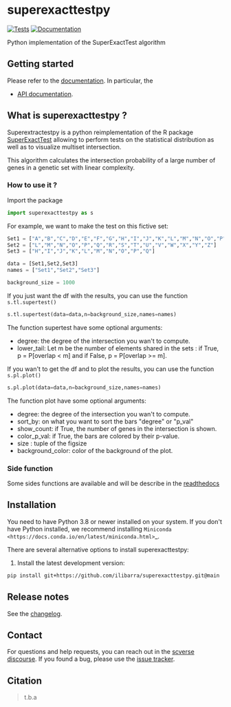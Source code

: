 # superexacttestpy

[![Tests][badge-tests]][link-tests]
[![Documentation][badge-docs]][link-docs]

[badge-tests]: https://img.shields.io/github/workflow/status/ilibarra/superexacttestpy/Test/main
[link-tests]: https://github.com/theislab/superexacttestpy/actions/workflows/test.yml
[badge-docs]: https://img.shields.io/readthedocs/superexacttestpy

Python implementation of the SuperExactTest algorithm

## Getting started

Please refer to the [documentation][link-docs]. In particular, the

-   [API documentation][link-api].

## What is superexacttestpy ? 
Superextractestpy is a python reimplementation of the R package [SuperExactTest][R-package] allowing to perform tests on the statistical distribution as well as to visualize multiset intersection. 

This algorithm calculates the intersection probability of a large number of genes in a genetic set with linear complexity. 

### How to use it ? 
Import the package 
```python
import superexacttestpy as s 
```

For example, we want to make the test on this fictive set: 
```python
Set1 = ["A","B","C","D","E","F","G","H","I","J","K","L","M","N","O","P","Q"]
Set2 = ["L","M","N","O","P","Q","R","S","T","U","V","W","X","Y","Z"]
Set3 = ["H","I","J","K","L","M","N","O","P","Q"]

data = [Set1,Set2,Set3]
names = ["Set1","Set2","Set3"] 

background_size = 1000 
```

If you just want the df with the results, you can use the function `s.tl.supertest()` 
```python
s.tl.supertest(data=data,n=background_size,names=names)
```
The function supertest have some optional arguments: 
* degree: the degree of the intersection you wan't to compute.
* lower_tail: Let m be the number of elements shared in the sets : if True, p = P[overlap < m] and if False, p = P[overlap >= m].

If you wan't to get the df and to plot the results, you can use the function `s.pl.plot()` 
```python
s.pl.plot(data=data,n=background_size,names=names)
```
The function plot have some optional arguments:
* degree: the degree of the intersection you wan't to compute.
* sort_by: on what you want to sort the bars "degree" or "p_val"
* show_count: if True, the number of genes in the intersection is shown.
* color_p_val: if True, the bars are colored by their p-value.
* size : tuple of the figsize 
* background_color: color of the background of the plot.

### Side function 
Some sides functions are available and will be describe in the [readthedocs][link-api]

## Installation

You need to have Python 3.8 or newer installed on your system. If you don't have
Python installed, we recommend installing `Miniconda <https://docs.conda.io/en/latest/miniconda.html>`\_.

There are several alternative options to install superexacttestpy:

<!--
1) Install the latest release of `superexacttestpy` from `PyPI <https://pypi.org/project/superexacttestpy/>`_:

```bash
pip install superexacttestpy
```
-->

1. Install the latest development version:

```bash
pip install git+https://github.com/ilibarra/superexacttestpy.git@main
```

## Release notes

See the [changelog][changelog].

## Contact

For questions and help requests, you can reach out in the [scverse discourse][scverse-discourse].
If you found a bug, please use the [issue tracker][issue-tracker].

## Citation

> t.b.a

[scverse-discourse]: https://discourse.scverse.org/
[issue-tracker]: https://github.com/ilibarra/superexacttestpy/issues
[changelog]: https://superexacttestpy.readthedocs.io/latest/changelog.html
[link-docs]: https://superexacttestpy.readthedocs.io
[link-api]: https://superexacttestpy.readthedocs.io/latest/api.html
[R-package]: https://github.com/mw201608/SuperExactTest